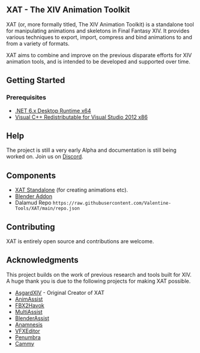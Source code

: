 ## XAT - The XIV Animation Toolkit

XAT (or, more formally titled, The XIV Animation Toolkit) is a standalone tool for manipulating animations and skeletons in Final Fantasy XIV. It provides various techniques to export, import, compress and bind animations to and from a variety of formats.

XAT aims to combine and improve on the previous disparate efforts for XIV animation tools, and is intended to be developed and supported over time.

## Getting Started
### Prerequisites
* [.NET 6.x Desktop Runtime x64](https://dotnet.microsoft.com/en-us/download/dotnet/thank-you/runtime-desktop-6.0.6-windows-x64-installer)
* [Visual C++ Redistributable for Visual Studio 2012 x86](https://www.microsoft.com/en-ca/download/details.aspx?id=30679)

## Help
The project is still a very early Alpha and documentation is still being worked on.  Join us on [Discord](https://discord.gg/KvGJCCnG8t).

## Components
* [XAT Standalone](https://github.com/Valentine-Tools/XAT/releases/latest/download/XAT.zip) (for creating animations etc). 
* [Blender Addon](https://github.com/Valentine-Tools/XAT/releases/latest/download/XAT-Blender-Addon.zip)
* Dalamud Repo `https://raw.githubusercontent.com/Valentine-Tools/XAT/main/repo.json`

## Contributing
XAT is entirely open source and contributions are welcome.

## Acknowledgments
This project builds on the work of previous research and tools built for XIV. A huge thank you is due to the following projects for making XAT possible.

* [AsgardXIV](https://github.com/AsgardXIV) - Original Creator of XAT
* [AnimAssist](https://github.com/lmcintyre/AnimAssist)
* [FBX2Havok](https://github.com/lmcintyre/fbx2havok)
* [MultiAssist](https://github.com/ilmheg/MultiAssist/)
* [BlenderAssist](https://github.com/0ceal0t/BlenderAssist/)
* [Anamnesis](https://github.com/imchillin/Anamnesis)
* [VFXEditor](https://github.com/0ceal0t/Dalamud-VFXEditor)
* [Penumbra](https://github.com/xivdev/Penumbra/)
* [Cammy](https://github.com/UnknownX7/Cammy/)

